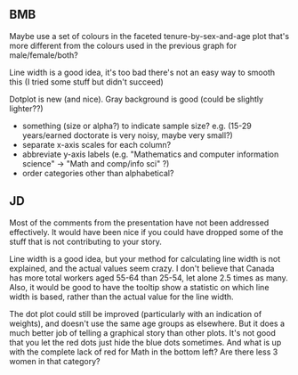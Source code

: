 ## BMB

Maybe use a set of colours in the faceted tenure-by-sex-and-age plot that's more different from the colours used in the previous graph for male/female/both?

Line width is a good idea, it's too bad there's not an easy way to smooth this (I tried some stuff but didn't succeed)

Dotplot is new (and nice). Gray background is good (could be slightly lighter??)

* something (size or alpha?) to indicate sample size? e.g. (15-29 years/earned doctorate is very noisy, maybe very small?)
* separate x-axis scales for each column?
* abbreviate y-axis labels (e.g. "Mathematics and computer information science" -> "Math and comp/info sci" ?)
* order categories other than alphabetical?

## JD

Most of the comments from the presentation have not been addressed effectively. It would have been nice if you could have dropped some of the stuff that is not contributing to your story.

Line width is a good idea, but your method for calculating line width is not explained, and the actual values seem crazy. I don't believe that Canada has more total workers aged 55-64 than 25-54, let alone 2.5 times as many. Also, it would be good to have the tooltip show a statistic on which line width is based, rather than the actual value for the line width.

The dot plot could still be improved (particularly with an indication of weights), and doesn't use the same age groups as elsewhere. But it does a much better job of telling a graphical story than other plots. It's not good that you let the red dots just hide the blue dots sometimes. And what is up with the complete lack of red for Math in the bottom left? Are there less 3 women in that category?

